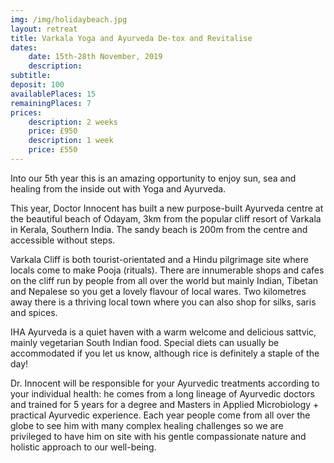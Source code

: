 ```yaml
---
img: /img/holidaybeach.jpg
layout: retreat
title: Varkala Yoga and Ayurveda De-tox and Revitalise
dates:
    date: 15th-28th November, 2019
    description: 
subtitle: 
deposit: 100
availablePlaces: 15
remainingPlaces: 7
prices:
    description: 2 weeks
    price: £950
    description: 1 week
    price: £550
---
```


Into our 5th year this is an amazing opportunity to enjoy sun, sea and healing from the inside out with Yoga and Ayurveda.

This year, Doctor Innocent has built a new purpose-built Ayurveda centre at the beautiful beach of Odayam, 3km from the popular cliff resort of Varkala in Kerala, Southern India. The sandy beach is 200m from the centre and accessible without steps.

Varkala Cliff is both tourist-orientated and a Hindu pilgrimage site where locals come to make Pooja
(rituals). There are innumerable shops and cafes on the cliff run by people from all over the world
but mainly Indian, Tibetan and Nepalese so you get a lovely flavour of local wares. Two kilometres
away there is a thriving local town where you can also shop for silks, saris and spices.

IHA Ayurveda is a quiet haven with a warm welcome and delicious sattvic, mainly vegetarian South
Indian food. Special diets can usually be accommodated if you let us know, although rice is definitely
a staple of the day!

Dr. Innocent will be responsible for your Ayurvedic treatments according to your individual health:
he comes from a long lineage of Ayurvedic doctors and trained for 5 years for a degree and Masters
in Applied Microbiology + practical Ayurvedic experience. Each year people come from all over the
globe to see him with many complex healing challenges so we are privileged to have him on site with
his gentle compassionate nature and holistic approach to our well-being.

